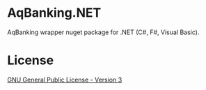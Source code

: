 # AqBanking.NET

AqBanking wrapper nuget package for .NET (C#, F#, Visual Basic).

# License

[GNU General Public License - Version 3](LICENSE)
